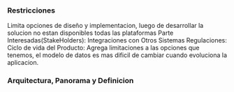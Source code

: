 ### Restricciones

Limita opciones de diseño y implementacion, luego de desarrollar la solucion no estan disponibles todas las plataformas
Parte Interesadas(StakeHolders):
Integraciones con Otros Sistemas Regulaciones:
Ciclo de vida del Producto: Agrega limitaciones a las opciones que tenemos, el modelo de datos es mas dificil de cambiar cuando evoluciona la aplicacion.

### Arquitectura, Panorama y Definicion

